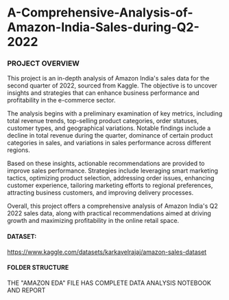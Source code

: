 # A-Comprehensive-Analysis-of-Amazon-India-Sales-during-Q2-2022

### PROJECT OVERVIEW
This project is an in-depth analysis of Amazon India's sales data for the second quarter of 2022, sourced from Kaggle. The objective is to uncover insights and strategies that can enhance business performance and profitability in the e-commerce sector.

The analysis begins with a preliminary examination of key metrics, including total revenue trends, top-selling product categories, order statuses, customer types, and geographical variations. Notable findings include a decline in total revenue during the quarter, dominance of certain product categories in sales, and variations in sales performance across different regions.

Based on these insights, actionable recommendations are provided to improve sales performance. Strategies include leveraging smart marketing tactics, optimizing product selection, addressing order issues, enhancing customer experience, tailoring marketing efforts to regional preferences, attracting business customers, and improving delivery processes.

Overall, this project offers a comprehensive analysis of Amazon India's Q2 2022 sales data, along with practical recommendations aimed at driving growth and maximizing profitability in the online retail space.



#### DATASET:
https://www.kaggle.com/datasets/karkavelrajaj/amazon-sales-dataset

#### FOLDER STRUCTURE
THE "AMAZON EDA" FILE HAS COMPLETE DATA ANALYSIS NOTEBOOK AND REPORT 
